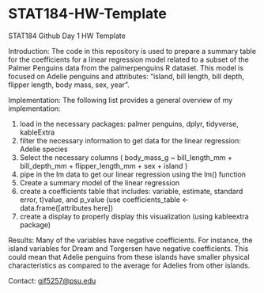 # STAT184-HW-Template
 STAT184 Github Day 1 HW Template

Introduction: 
The code in this repository is used to prepare a summary table for the coefficients for a linear regression model related to a subset of the Palmer Penguins data from the palmerpenguins R dataset. This model is focused on Adelie penguins and attributes: “island, bill length, bill depth, flipper length, body mass, sex, year”.

Implementation: 
The following list provides a general overview of my implementation: 
1) load in the necessary packages: palmer penguins, dplyr, tidyverse, kableExtra
2) filter the necessary information to get data for the linear regression: Adelie species
3) Select the necessary columns (
body_mass_g ~ bill_length_mm + bill_depth_mm + flipper_length_mm + sex + island
)
4) pipe in the lm data to get our linear regression using the lm() function
6) Create a summary model of the linear regression
7) create a coefficients table that includes: variable, estimate, standard error, t)value, and p_value (use coefficients_table <- data.frame([attributes here])
8) create a display to properly display this visualization (using kableextra package)

Results: 
Many of the variables have negative coefficients. For instance, the island variables for Dream and Torgersen have negative coefficients. This could mean that Adelie penguins from these islands have smaller physical characteristics as compared to the average for Adelies from other islands.

Contact: gjf5257@psu.edu
